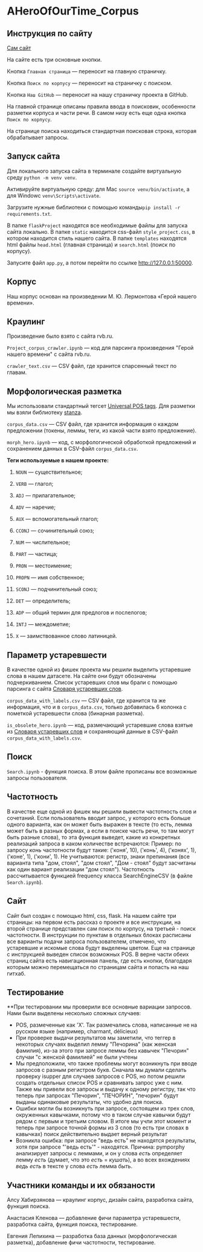 # AHeroOfOurTime_Corpus
## Инструкция по сайту
[Сам сайт](https://anastasiaklenowa.pythonanywhere.com)

На сайте есть три основные кнопки.

Кнопка `Главная страница` — переносит на главную страничку.

Кнопка `Поиск по корпусу` — переносит на страничку с поиском.

Кнопка `Наш GitHub` — переносит на нашу страничку проекта в GitHub.

На главной странице описаны правила ввода в поисковик, особенности разметки корпуса и части речи. В самом низу есть еще одна кнопка `Поиск по корпусу`. 

На странице поиска находиться стандартная поисковая строка, которая обрабатывает запросы.

## Запуск сайта

Для локального запуска сайта в терминале создайте виртуальную среду `python -m venv venv`. 

Активируйте виртуальную среду: для Mac `source venv/bin/activate`, а для Windowc `venv\Scripts\activate`. 

Загрузите нужные библиотеки с помощью команды`pip install -r requirements.txt`.

В папке `flaskProject` находятся все необходимые файлы для запуска сайта локально. В папке `static` находится css-файл `style_project.css`, в котором находится стиль нашего сайта. В папке `templates` находятся html файлы `head.html` (главная страница) и `search.html` (поиск по корпусу). 

Запусите файл `app.py`, а потом перейти по ссылке http://127.0.0.1:50000.

## Корпус
Наш корпус основан на произведении М. Ю. Лермонтова «Герой нашего времени».

## Краулинг

Произведение было взято с сайта rvb.ru.

`Project_corpus_crawler.ipynb` — код для парсинга произведения "Герой нашего времени" с сайта rvb.ru. 

`crawler_text.csv` — CSV файл, где хранится спарсенный текст по главам.

## Морфологическая разметка

Мы использовали стандартный тегсет [Universal POS tags](https://universaldependencies.org/u/pos/all.html#al-u-pos/INTJ). Для разметки мы взяли библиотеку [stanza](https://github.com/stanfordnlp/stanza).

`corpus_data.csv` — CSV файл, где хранится информация о каждом предложении (токены, леммы, теги, из какой части взято предложение).

`morph_hero.ipynb` — код, с морфологической обработкой предложений и сохранением данных в CSV-файл `corpus_data.csv`.

**Теги используемые в нашем проекте:**

1. `NOUN` — существительное;

2. `VERB` — глагол;

3. `ADJ` — прилагательное;

4. `ADV` — наречие;

5. `AUX` — вспомогательный глагол;

6. `CCONJ` — сочинительный союз;

7. `NUM` — числительное;

8. `PART` — частица;

9. `PRON` — местоимение;

10. `PROPN` — имя собственное;

11. `SCONJ` — подчинительный союз;

12. `DET` — определитель;

13. `ADP` — общий термин для предлогов и послелогов;

14. `INTJ` — междометие;

15. `X` — заимствованное слово латиницей.

## Параметр устаревшести

В качестве одной из фишек проекта мы решили выделить устаревшие слова в нашем датасете. На сайте они будут обозначены подчеркиванием. Список устаревших слов мы брали с помощью парсинга с сайта [Словаря устаревших слов](https://azbyka.ru/otechnik/Spravochniki/slovar-ustarevshih-slov/).

`corpus_data_with_labels.csv` — CSV файл, где хранится та же информация, что и в `corpus_data.csv`, только добавилась 6 колонка с пометкой устаревшести слова (бинарная разметка).

`is_obsolete_hero.ipynb` — код, размечающий устаревшие слова взятые из [Словаря устаревших слов](https://azbyka.ru/otechnik/Spravochniki/slovar-ustarevshih-slov/) и сохраняющий данные в CSV-файл `corpus_data_with_labels.csv`.

## Поиск
`Search.ipynb` - функция поиска. В этом файле прописаны все возможные запросы пользователя.

## Частотность
В качестве еще одной из фишек мы решили вывести частотность слов и сочетаний. Если пользователь вводит запрос, у которого есть больше одного варианта, как он может быть выражен в тексте (то есть, лемма может быть в разных формах, а если в поиске часть речи, то там могут быть разные слова), то эта функция выведет, какие из конкретных реализаций запроса в каком количестве встречаются:
Пример: по запросу *конь* частотности будут такие: ('коня', 10), ('конь', 4), ('конях', 1), ('коне', 1), ('кони', 1).
Не учитываются: регистр, знаки препинания (все варианта типа "дом, стоял", "дом стоял", "Дом - стоял" будут засчитаны как один вариант реализации "дом стоял").
Частотность рассчитывается функцией frequency класса SearchEngineCSV (в файле `Search.ipynb`).

## Сайт
Сайт был создан с помощью html, css, flask. На нашем сайте три страницы: на первом есть рассказ о проекте и все инструкции, на второй странице представлен сам поиск по корпусу, на третьей - поиск частотности.
В инструкции по пунктам в отдельных блоках расписаны все варианты подачи запроса пользователем, отмечено, что устаревшие и искомые слова будут выделены цветом. Еще на странице с инструкцией выведен список возможных POS. В верне части обеих страниц сайта есть навигационная панель, где есть кнопки, благодаря которым можно перемещаться по страницам сайта и попасть на наш гитхаб.


## Тестирование
**При тестировании мы проверили все основные вариации запросов. Нами были выделены несколько сложных случаев:
- POS, размеченные как 'X'. Так размечались слова, написанные не на русском языке (например, charmant, délicieux)
- При проверке выдачи результатов мы заметили, что теггер в некоторых случаях выделил лемму "Печорина" (как женская фамилия), из-за этого при запросе леммы без кавычек "Печорин" случаи "с женской фамилией" не были учтены
- Мы предположили, что также проблемы могут возникнуть при вводе запросов с разным регистром букв. Сначала мы думали сделать проверку isupper для случаев запросов с POS, но потом решили создать отдельных список POS и сравнивать запрос уже с ним. Также мы привели все запросы и выдачу к одному регистру, так что теперь при запросах "Печорин", "ПЕЧОРИН", "печорин" будут выданы одинаковые результаты, что удобно для поиска.
- Ошибки могли бы возникнуть при запросе, состоящем из трех слов, окруженных кавычками, потому что в таком случае кавычки будут рядом с первым и третьим словом. В итоге мы учли этот момент и теперь при запросе точной формы из 3 слов (то есть три словах в кавычках) поиск действительно выдает верный результат
- Возникла ошибка: при запросе "ведь есть" не находятся результаты, хотя при запросе "'ведь есть'" - находятся. Причина: pymporphy анализирует запросы с леммами, и он у слова *есть* определяет лемму *есть* (думает, что это *есть* = *кушать*), а во всех вхождениях *ведь есть* в тексте у слова *есть* лемма *быть*. 

## Участники команды и их обязаности

Алсу Хабирзянова — краулинг корпус, дизайн сайта, разработка сайта, функция поиска.

Анастасия Кленова — добавление фичи параметра устаревшести, разработка сайта, функция поиска, тестирование.

Евгения Лепихина — разработка база данных (морфологическая разметка), добавление фичи частотности, тестирование.

